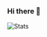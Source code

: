 ### Hi there 👋

![Stats](https://github-readme-stats.vercel.app/api?username=anuraghazra&show_icons=true&theme=tokyonight)
